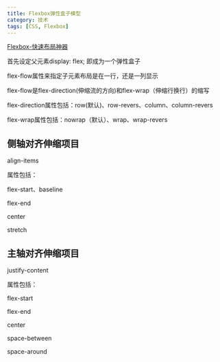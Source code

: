 ```yaml
---
title: Flexbox弹性盒子模型
category: 技术
tags: [CSS, Flexbox]
---
```


[Flexbox-快速布局神器](http://www.w3cplus.com/css3/flexbox-basics.html)

首先设定父元素display: flex; 即成为一个弹性盒子

flex-flow属性来指定子元素布局是在一行，还是一列显示

flex-flow是flex-direction(伸缩流的方向)和flex-wrap（伸缩行换行）的缩写

flex-direction属性包括：row(默认)、row-revers、column、column-revers

flex-wrap属性包括：nowrap（默认）、wrap、wrap-revers

## 侧轴对齐伸缩项目

align-items

属性包括：

flex-start、baseline

flex-end

center

stretch

## 主轴对齐伸缩项目

justify-content

属性包括：

flex-start

flex-end

center

space-between

space-around